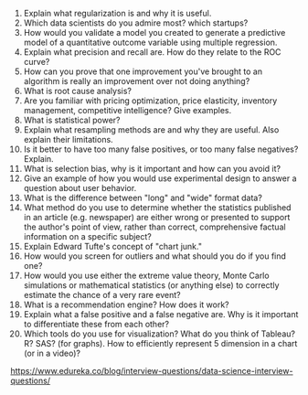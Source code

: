 1. Explain what regularization is and why it is useful.
2. Which data scientists do you admire most? which startups?
3. How would you validate a model you created to generate a predictive model of a quantitative outcome variable using multiple regression.
4. Explain what precision and recall are. How do they relate to the ROC curve?
5. How can you prove that one improvement you've brought to an algorithm is really an improvement over not doing anything?
6. What is root cause analysis?
7. Are you familiar with pricing optimization, price elasticity, inventory management, competitive intelligence? Give examples.
8. What is statistical power?
9. Explain what resampling methods are and why they are useful. Also explain their limitations.
10. Is it better to have too many false positives, or too many false negatives? Explain.
11. What is selection bias, why is it important and how can you avoid it?
12. Give an example of how you would use experimental design to answer a question about user behavior.
13. What is the difference between "long" and "wide" format data?
14. What method do you use to determine whether the statistics published in an article (e.g. newspaper) are either wrong or presented to support the author's point of view, rather than correct, comprehensive factual information on a specific subject?
15. Explain Edward Tufte's concept of "chart junk."
16. How would you screen for outliers and what should you do if you find one?
17. How would you use either the extreme value theory, Monte Carlo simulations or mathematical statistics (or anything else) to correctly estimate the chance of a very rare event?
18. What is a recommendation engine? How does it work?
19. Explain what a false positive and a false negative are. Why is it important to differentiate these from each other?
20. Which tools do you use for visualization? What do you think of Tableau? R? SAS? (for graphs). How to efficiently represent 5 dimension in a chart (or in a video)?


https://www.edureka.co/blog/interview-questions/data-science-interview-questions/
